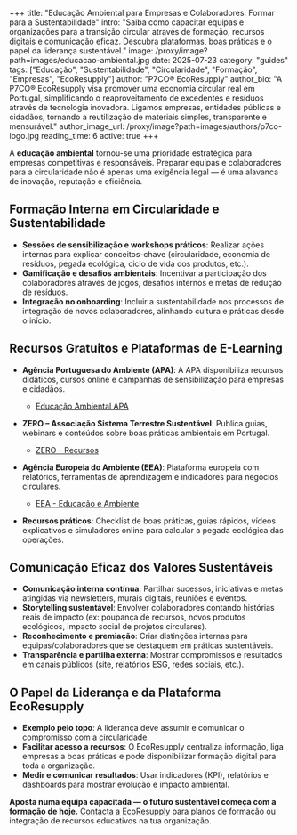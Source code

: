 +++
title: "Educação Ambiental para Empresas e Colaboradores: Formar para a Sustentabilidade"
intro: "Saiba como capacitar equipas e organizações para a transição circular através de formação, recursos digitais e comunicação eficaz. Descubra plataformas, boas práticas e o papel da liderança sustentável."
image: /proxy/image?path=images/educacao-ambiental.jpg
date: 2025-07-23
category: "guides"
tags: ["Educação", "Sustentabilidade", "Circularidade", "Formação", "Empresas", "EcoResupply"]
author: "P7CO® EcoResupply"
author_bio: "A P7CO® EcoResupply visa promover uma economia circular real em Portugal, simplificando o reaproveitamento de excedentes e resíduos através de tecnologia inovadora. Ligamos empresas, entidades públicas e cidadãos, tornando a reutilização de materiais simples, transparente e mensurável."
author_image_url: /proxy/image?path=images/authors/p7co-logo.jpg
reading_time: 6
active: true
+++


A **educação ambiental** tornou-se uma prioridade estratégica para empresas competitivas e responsáveis. Preparar equipas e colaboradores para a circularidade não é apenas uma exigência legal — é uma alavanca de inovação, reputação e eficiência.

## Formação Interna em Circularidade e Sustentabilidade

* **Sessões de sensibilização e workshops práticos**: Realizar ações internas para explicar conceitos-chave (circularidade, economia de resíduos, pegada ecológica, ciclo de vida dos produtos, etc.).
* **Gamificação e desafios ambientais**: Incentivar a participação dos colaboradores através de jogos, desafios internos e metas de redução de resíduos.
* **Integração no onboarding**: Incluir a sustentabilidade nos processos de integração de novos colaboradores, alinhando cultura e práticas desde o início.

## Recursos Gratuitos e Plataformas de E-Learning

* **Agência Portuguesa do Ambiente (APA)**: A APA disponibiliza recursos didáticos, cursos online e campanhas de sensibilização para empresas e cidadãos.

  * [Educação Ambiental APA](https://apambiente.pt/educacao-ambiental)
* **ZERO – Associação Sistema Terrestre Sustentável**: Publica guias, webinars e conteúdos sobre boas práticas ambientais em Portugal.

  * [ZERO - Recursos](https://zero.ong/)
* **Agência Europeia do Ambiente (EEA)**: Plataforma europeia com relatórios, ferramentas de aprendizagem e indicadores para negócios circulares.

  * [EEA - Educação e Ambiente](https://www.eea.europa.eu/pt/themes/education)
* **Recursos práticos**: Checklist de boas práticas, guias rápidos, vídeos explicativos e simuladores online para calcular a pegada ecológica das operações.

## Comunicação Eficaz dos Valores Sustentáveis

* **Comunicação interna contínua**: Partilhar sucessos, iniciativas e metas atingidas via newsletters, murais digitais, reuniões e eventos.
* **Storytelling sustentável**: Envolver colaboradores contando histórias reais de impacto (ex: poupança de recursos, novos produtos ecológicos, impacto social de projetos circulares).
* **Reconhecimento e premiação**: Criar distinções internas para equipas/colaboradores que se destaquem em práticas sustentáveis.
* **Transparência e partilha externa**: Mostrar compromissos e resultados em canais públicos (site, relatórios ESG, redes sociais, etc.).

## O Papel da Liderança e da Plataforma EcoResupply

* **Exemplo pelo topo**: A liderança deve assumir e comunicar o compromisso com a circularidade.
* **Facilitar acesso a recursos**: O EcoResupply centraliza informação, liga empresas a boas práticas e pode disponibilizar formação digital para toda a organização.
* **Medir e comunicar resultados**: Usar indicadores (KPI), relatórios e dashboards para mostrar evolução e impacto ambiental.

**Aposta numa equipa capacitada — o futuro sustentável começa com a formação de hoje.**
[Contacta a EcoResupply](https://ph7x.pt/Home/Contact) para planos de formação ou integração de recursos educativos na tua organização.
